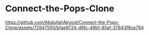 # Connect-the-Pops-Clone

https://github.com/AbdullahAkyool/Connect-the-Pops-Clone/assets/72947550/bfae9724-d6fc-49bf-85af-37843f9ce794
